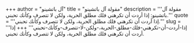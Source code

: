 +++
author = "آل باتشينو"
title = "مقولة آل باتشينو"
description = '''مقولة آل باتشينو: إذا أردت أن تكرهني ‏فلك مطلق الحرية، ولكن لا تتصرف وكأنك تحبني.'''
quote = '''إذا أردت أن تكرهني ‏فلك مطلق الحرية، ولكن لا تتصرف وكأنك تحبني.'''
slug = '''إذا-أردت-أن-تكرهني-‏فلك-مطلق-الحرية،-ولكن-لا-تتصرف-وكأنك-تحبني'''
+++
إذا أردت أن تكرهني ‏فلك مطلق الحرية، ولكن لا تتصرف وكأنك تحبني.
